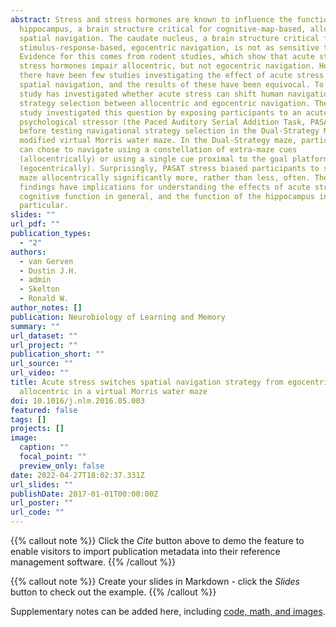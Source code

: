 ```yaml
---
abstract: Stress and stress hormones are known to influence the function of the
  hippocampus, a brain structure critical for cognitive-map-based, allocentric
  spatial navigation. The caudate nucleus, a brain structure critical for
  stimulus-response-based, egocentric navigation, is not as sensitive to stress.
  Evidence for this comes from rodent studies, which show that acute stress or
  stress hormones impair allocentric, but not egocentric navigation. However,
  there have been few studies investigating the effect of acute stress on human
  spatial navigation, and the results of these have been equivocal. To date, no
  study has investigated whether acute stress can shift human navigational
  strategy selection between allocentric and egocentric navigation. The present
  study investigated this question by exposing participants to an acute
  psychological stressor (the Paced Auditory Serial Addition Task, PASAT),
  before testing navigational strategy selection in the Dual-Strategy Maze, a
  modified virtual Morris water maze. In the Dual-Strategy maze, participants
  can chose to navigate using a constellation of extra-maze cues
  (allocentrically) or using a single cue proximal to the goal platform
  (egocentrically). Surprisingly, PASAT stress biased participants to solve the
  maze allocentrically significantly more, rather than less, often. These
  findings have implications for understanding the effects of acute stress on
  cognitive function in general, and the function of the hippocampus in
  particular.
slides: ""
url_pdf: ""
publication_types:
  - "2"
authors:
  - van Gerven
  - Dustin J.H.
  - admin
  - Skelton
  - Ronald W.
author_notes: []
publication: Neurobiology of Learning and Memory
summary: ""
url_dataset: ""
url_project: ""
publication_short: ""
url_source: ""
url_video: ""
title: Acute stress switches spatial navigation strategy from egocentric to
  allocentric in a virtual Morris water maze
doi: 10.1016/j.nlm.2016.05.003
featured: false
tags: []
projects: []
image:
  caption: ""
  focal_point: ""
  preview_only: false
date: 2022-04-27T18:02:37.331Z
url_slides: ""
publishDate: 2017-01-01T00:00:00Z
url_poster: ""
url_code: ""
---
```


{{% callout note %}}
Click the *Cite* button above to demo the feature to enable visitors to import publication metadata into their reference management software.
{{% /callout %}}

{{% callout note %}}
Create your slides in Markdown - click the *Slides* button to check out the example.
{{% /callout %}}

Supplementary notes can be added here, including [code, math, and images](https://wowchemy.com/docs/writing-markdown-latex/).
